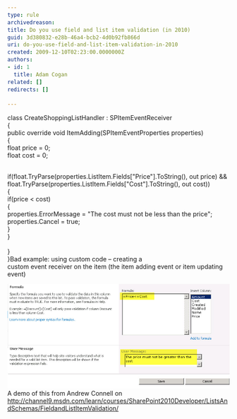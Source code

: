 ```yaml
---
type: rule
archivedreason: 
title: Do you use field and list item validation (in 2010)
guid: 3d380832-e28b-46a4-bcb2-4d0b92fb866d
uri: do-you-use-field-and-list-item-validation-in-2010
created: 2009-12-10T02:23:00.0000000Z
authors:
- id: 1
  title: Adam Cogan
related: []
redirects: []

---
```


class CreateShoppingListHandler : SPItemEventReceiver
<br>    {
<br>        public override void ItemAdding(SPItemEventProperties properties)
<br>        {
<br>            float price = 0;
<br>            float cost = 0;

<br>            if(float.TryParse(properties.ListItem.Fields["Price"].ToString(), out price) && float.TryParse(properties.ListItem.Fields["Cost"].ToString(), out cost))
<br>            {
<br>                if(price < cost)
<br>                {
<br>                    properties.ErrorMessage = "The cost must not be less than the price";
<br>                    properties.Cancel = true;
<br>                }
<br>            }            
<br>        }
<br>    }Bad example: using custom code – creating a<br>custom event receiver on the item (the item adding event or item updating<br>event)

![using no code – just using the<br>field validation on a list](ListValidation.jpg)
 A demo of this from Andrew Connell on
http://channel9.msdn.com/learn/courses/SharePoint2010Developer/ListsAndSchemas/FieldandListItemValidation/
<!--endintro-->
